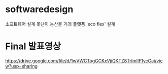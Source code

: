 # softwaredesign
소프트웨어 설계
못난이 농산물 거래 플랫폼 'eco flex' 설계

# Final 발표영상
https://drive.google.com/file/d/1wVWCTogGCKxVjiQKTZ8TrImlIF1ycGaj/view?usp=sharing
